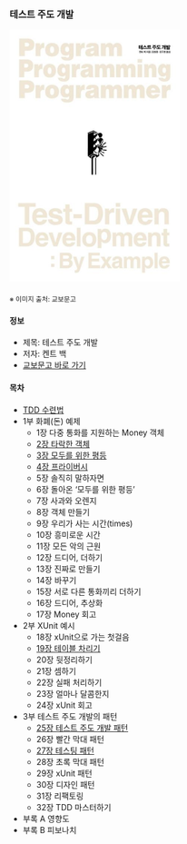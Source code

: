 ### 테스트 주도 개발

<img src="thumbnail.jpg" width="300">

<sub>※ 이미지 출처: 교보문고</sub>

#### 정보
- 제목: 테스트 주도 개발
- 저자: 켄트 백
- [교보문고 바로 가기](https://product.kyobobook.co.kr/detail/S000001032985)


#### 목차
- [TDD 수련법](tdd/README.md)
- 1부 화폐(돈) 예제
  - 1장 다중 통화를 지원하는 Money 객체
  - [2장 타락한 객체](chapter02/README.md)
  - [3장 모두를 위한 평등](chapter03/README.md)
  - [4장 프라이버시](chapter04/README.md)
  - 5장 솔직히 말하자면
  - 6장 돌아온 ‘모두를 위한 평등’
  - 7장 사과와 오렌지
  - 8장 객체 만들기
  - 9장 우리가 사는 시간(times)
  - 10장 흥미로운 시간
  - 11장 모든 악의 근원
  - 12장 드디어, 더하기
  - 13장 진짜로 만들기
  - 14장 바꾸기
  - 15장 서로 다른 통화끼리 더하기
  - 16장 드디어, 추상화
  - 17장 Money 회고
- 2부 XUnit 예시 
  - 18장 xUnit으로 가는 첫걸음
  - [19장 테이블 차리기](chapter19/README.md)
  - 20장 뒷정리하기
  - 21장 셈하기
  - 22장 실패 처리하기
  - 23장 얼마나 달콤한지
  - 24장 xUnit 회고
- 3부 테스트 주도 개발의 패턴 
  - [25장 테스트 주도 개발 패턴](chapter25/README.md)
  - 26장 빨간 막대 패턴
  - [27장 테스팅 패턴](chapter27/README.md)
  - 28장 초록 막대 패턴
  - 29장 xUnit 패턴
  - 30장 디자인 패턴
  - 31장 리팩토링
  - 32장 TDD 마스터하기
- 부록 A 영향도
- 부록 B 피보나치
